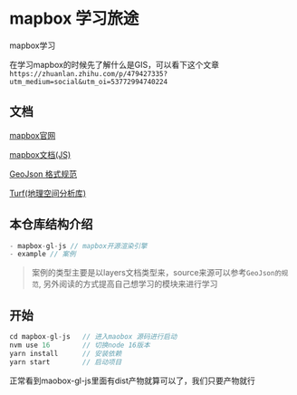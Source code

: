# mapbox 学习旅途
mapbox学习

在学习mapbox的时候先了解什么是GIS，可以看下这个文章`https://zhuanlan.zhihu.com/p/479427335?utm_medium=social&utm_oi=53772994740224`

## 文档
[mapbox官网](https://www.mapbox.com)

[mapbox文档(JS)](https://docs.mapbox.com/mapbox-gl-js)

[GeoJson 格式规范](https://www.rfc-editor.org/rfc/rfc7946.html)

[Turf(地理空间分析库)](http://turfjs.org)

## 本仓库结构介绍

```js
- mapbox-gl-js // mapbox开源渲染引擎
- example // 案例

```

> 案例的类型主要是以layers文档类型来，source来源可以参考`GeoJson的规范`, 另外阅读的方式提高自己想学习的模块来进行学习

## 开始
```js
cd mapbox-gl-js   // 进入maobox 源码进行启动
nvm use 16        // 切换node 16版本
yarn install      // 安装依赖
yarn start        // 启动项目
```
正常看到maobox-gl-js里面有dist产物就算可以了，我们只要产物就行
